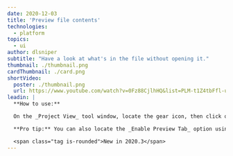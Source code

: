 ```yaml
---
date: 2020-12-03
title: 'Preview file contents'
technologies:
  - platform
topics:
  - ui
author: dlsniper
subtitle: "Have a look at what's in the file without opening it."
thumbnail: ./thumbnail.png
cardThumbnail: ./card.png
shortVideo:
  poster: ./thumbnail.png
  url: https://www.youtube.com/watch?v=0Fz88CjlhHQ&list=PLM-t1Z4tbFfl-umlMg_ND7gW9rGjTDzKt&index=17
leadin: |
  **How to use:**

  On the _Project View_ tool window, locate the gear icon, then click on it and select **Enable Preview Tab** option. After that, click on a file in the _Project View_ and it will allow you to preview its contents without creating a new tab that you then need to close.

  **Pro tip:** You can also locate the _Enable Preview Tab_ option using _Search Everywhere_, _Shift + Shift_, and turn it on.

  <span class="tag is-rounded">New in 2020.3</span>
---
```


